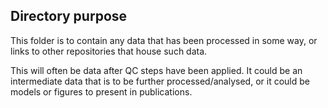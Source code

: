 ## Directory purpose

This folder is to contain any data that has been processed in some way, or links to other repositories that house such data.

This will often be data after QC steps have been applied.
It could be an intermediate data that is to be further processed/analysed, or it could be models or figures to present in publications.

